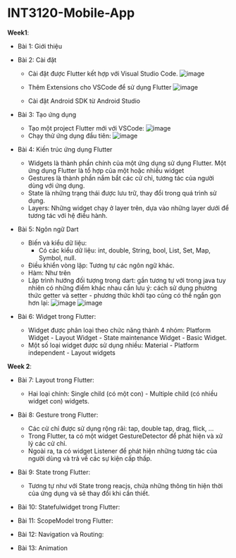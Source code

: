 # INT3120-Mobile-App
**Week1**: 
- Bài 1: Giới thiệu
- Bài 2: Cài đặt
  - Cài đặt được Flutter kết hợp với Visual Studio Code.
  ![image](https://user-images.githubusercontent.com/62579790/154659509-6be5fd79-f628-4c64-9092-670966f52df6.png)
  
  - Thêm Extensions cho VSCode để sử dụng Flutter
  ![image](https://user-images.githubusercontent.com/62579790/154659262-6b842657-973d-4ff7-8b34-322a38c6036d.png)

  - Cài đặt Android SDK từ Android Studio
  
- Bài 3: Tạo ứng dụng
  - Tạo một project Flutter mới với VSCode:
  ![image](https://user-images.githubusercontent.com/62579790/154660755-899c8b54-fc96-4c13-824c-d859cc6346d5.png)
  - Chạy thử ứng dụng đầu tiên:
  ![image](https://user-images.githubusercontent.com/62579790/156629979-6592a0fb-553b-4a6e-907c-6f0bfab7d071.png)

- Bài 4: Kiến trúc ứng dụng Flutter
  - Widgets là thành phần chính của một ứng dụng sử dụng Flutter. Một ứng dụng Flutter là tổ hợp của một hoặc nhiều widget
  - Gestures là thành phần nắm bắt các cử chỉ, tương tác của người dùng với ứng dụng.
  - State là những trạng thái được lưu trữ, thay đổi trong quá trình sử dụng.
  - Layers: Những widget chạy ở layer trên, dựa vào những layer dưới để tương tác với hệ điều hành.

- Bài 5: Ngôn ngữ Dart
  - Biến và kiểu dữ liệu: 
    - Có các kiểu dữ liệu: int, double, String, bool, List, Set, Map, Symbol, null.
  - Điều khiển vòng lặp: Tương tự các ngôn ngữ khác.
  - Hàm: Như trên
  - Lập trình hướng đối tượng trong dart: gần tương tự với trong java tuy nhiên có những điểm khác nhau cần lưu ý: cách sử dụng phương thức getter và setter -  phương thức khởi tạo cũng có thể ngắn gọn hơn lại:
  ![image](https://user-images.githubusercontent.com/62579790/155514024-d0045622-903c-48e5-8fc0-4b0f293eb971.png)
  ![image](https://user-images.githubusercontent.com/62579790/155514061-51becd90-e392-443c-a7c3-1dbaf3865bae.png)
  
- Bài 6: Widget trong Flutter:
  - Widget được phân loại theo chức năng thành 4 nhóm: Platform Widget - Layout Widget - State maintenance Widget - Basic Widget.
  - Một số loại widget được sử dụng nhiều: Material - Platform independent - Layout widgets

**Week 2**:
- Bài 7: Layout trong Flutter:
  - Hai loại chính: Single child (có một con) - Multiple child (có nhiều widget con) widgets.
  
- Bài 8: Gesture trong Flutter:
  - Các cử chỉ được sử dụng rộng rãi: tap, double tap, drag, flick, ...
  - Trong Flutter, ta có một widget GestureDetector để phát hiện và xử lý các cử chỉ.
  - Ngoài ra, ta có widget Listener để phát hiện những tương tác của người dùng và trả về các sự kiện cấp thấp.

- Bài 9: State trong Flutter:
  - Tương tự như với State trong reacjs, chứa những thông tin hiện thời của ứng dụng và sẽ thay đổi khi cần thiết.
- Bài 10: Statefulwidget trong Flutter:

- Bài 11: ScopeModel trong Flutter:

- Bài 12: Navigation và Routing:

- Bài 13: Animation




